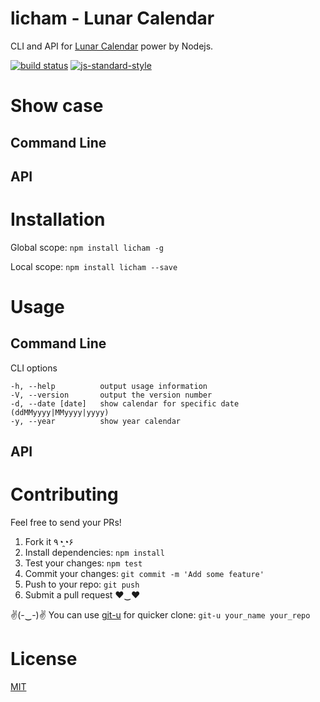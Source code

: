 # licham - Lunar Calendar

CLI and API for [Lunar Calendar](https://en.wikipedia.org/wiki/Lunar_calendar) power by Nodejs.

[![build status](https://secure.travis-ci.org/dominhhai/licham.svg)](http://travis-ci.org/dominhhai/licham) [![js-standard-style](https://img.shields.io/badge/code%20style-standard-brightgreen.svg)](http://standardjs.com/)

# Show case
## Command Line

## API

# Installation
Global scope:
`npm install licham -g`

Local scope:
`npm install licham --save`

# Usage
## Command Line
CLI options

    -h, --help          output usage information
    -V, --version       output the version number
    -d, --date [date]   show calendar for specific date (ddMMyyyy|MMyyyy|yyyy)
    -y, --year          show year calendar

## API

# Contributing
Feel free to send your PRs!

1. Fork it ٩◔̯◔۶
2. Install dependencies: `npm install`
3. Test your changes: `npm test`
3. Commit your changes: `git commit -m 'Add some feature'`
4. Push to your repo: `git push`
5. Submit a pull request ♥‿♥

✌(-‿-)✌ You can use [git-u](https://www.npmjs.com/package/git-u) for quicker clone: `git-u your_name your_repo`

# License
[MIT](https://github.com/dominhhai/licham/blob/master/LICENSE)
